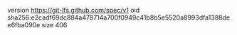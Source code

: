 version https://git-lfs.github.com/spec/v1
oid sha256:e2cadf69dc884a478714a700f0949c41b8b5e5520a8993dfa1388dee6fba090e
size 406
